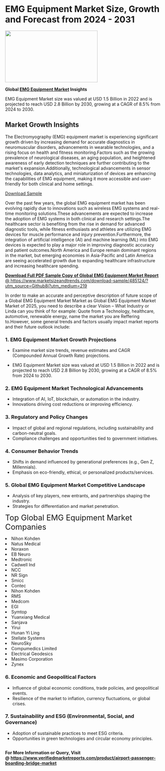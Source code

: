 <H1>EMG Equipment Market Size, Growth and Forecast from 2024 - 2031</H1><img class="aligncenter size-medium wp-image-584254" src="https://thirdeyenews.in/wp-content/uploads/2024/09/Global-Market-Research-300x168.jpeg" alt="" width="300" height="168" /><p><strong>Global&nbsp;<a href="https://www.marketsizeandtrends.com/download-sample/485124/?utm_source=Github8j?utm_medium=219">EMG Equipment Market</a> Insights</strong></p><p>EMG Equipment Market size was valued at USD 1.5 Billion in 2022 and is projected to reach USD 2.8 Billion by 2030, growing at a CAGR of 8.5% from 2024 to 2030.</p><p><h2>Market Growth Insights</h2> <p>The Electromyography (EMG) equipment market is experiencing significant growth driven by increasing demand for accurate diagnostics in neuromuscular disorders, advancements in wearable technologies, and a rising focus on health and fitness monitoring.Factors such as the growing prevalence of neurological diseases, an aging population, and heightened awareness of early detection techniques are further contributing to the market's expansion.Additionally, technological advancements in sensor technologies, data analytics, and miniaturization of devices are enhancing the capabilities of EMG equipment, making it more accessible and user-friendly for both clinical and home settings.</p> <p><a href="#">Download Sample</a></p> <p>Over the past few years, the global EMG equipment market has been evolving rapidly due to innovations such as wireless EMG systems and real-time monitoring solutions.These advancements are expected to increase the adoption of EMG systems in both clinical and research settings.The healthcare sector is benefiting from the rise in demand for advanced diagnostic tools, while fitness enthusiasts and athletes are utilizing EMG devices for muscle performance and injury prevention.Furthermore, the integration of artificial intelligence (AI) and machine learning (ML) into EMG devices is expected to play a major role in improving diagnostic accuracy and patient outcomes.North America and Europe remain dominant regions in the market, but emerging economies in Asia-Pacific and Latin America are seeing accelerated growth due to expanding healthcare infrastructure and increasing healthcare spending.</p> <p><a href="#"></p><p><span class=""><strong>Download Full PDF Sample Copy of Global EMG Equipment Market Report</strong> @ <a href="https://www.marketsizeandtrends.com/download-sample/485124/?utm_source=Github8j?utm_medium=219" target="_blank">https://www.marketsizeandtrends.com/download-sample/485124/?utm_source=Github8j?utm_medium=219</a></span></p><p>In order to make an accurate and perceptive description of future scope of a Global&nbsp;EMG Equipment Market Market as Global&nbsp;EMG Equipment Market Market of 2025, you need to describe a clear Vision &ndash; What Industry or Linda can you think of for example: Quote from a Technology, healthcare, automotive, renewable energy, name the market you are Reffering to.However, some general trends and factors usually impact market reports and their future outlook include:</p><h3>1.&nbsp;<strong>EMG Equipment Market Growth Projections</strong></h3><ul><li>Examine market size trends, revenue estimates and CAGR (Compounded Annual Growth Rate) projections.</li><li><p>EMG Equipment Market size was valued at USD 1.5 Billion in 2022 and is projected to reach USD 2.8 Billion by 2030, growing at a CAGR of 8.5% from 2024 to 2030.</p></li></ul><h3>2.&nbsp;<strong>EMG Equipment Market Technological Advancements</strong></h3><ul><li>Integration of AI, IoT, blockchain, or automation in the industry.</li><li>Innovations driving cost reductions or improving efficiency.</li></ul><h3>3.&nbsp;<strong>Regulatory and Policy Changes</strong></h3><ul><li>Impact of global and regional regulations, including sustainability and carbon-neutral goals.</li><li>Compliance challenges and opportunities tied to government initiatives.</li></ul><h3>4.&nbsp;<strong>Consumer Behavior Trends</strong></h3><ul><li>Shifts in demand influenced by generational preferences (e.g., Gen Z, Millennials).</li><li>Emphasis on eco-friendly, ethical, or personalized products/services.</li></ul><h3>5.&nbsp;<strong>Global EMG Equipment Market Competitive Landscape</strong></h3><ul><li>Analysis of key players, new entrants, and partnerships shaping the industry.</li><li>Strategies for differentiation and market penetration.</li></ul><p data-pm-slice="1 1 []"><span style="color: inherit; font-family: inherit; font-size: 25px;">Top Global EMG Equipment Market Companies</span></p><div class="" data-test-id=""><p><li>Nihon Kohden</li><li> Natus Medical</li><li> Noraxon</li><li> EB Neuro</li><li> Medtronic</li><li> Cadwell Ind</li><li> NCC</li><li> NR Sign</li><li> Smicc</li><li> Contec</li><li> Nihon Kohden</li><li> RMS</li><li> Medcom</li><li> EGI</li><li> Symtop</li><li> Yuanxiang Medical</li><li> Sanjava</li><li> Yirui</li><li> Hunan Yi Ling</li><li> Stellate Systems</li><li> NeuroSky</li><li> Compumedics Limited</li><li> Electrical Geodesics</li><li> Masimo Corporation</li><li> Zynex</li></p></div><h3>6.&nbsp;<strong>Economic and Geopolitical Factors</strong></h3><ul><li>Influence of global economic conditions, trade policies, and geopolitical events.</li><li>Resilience of the market to inflation, currency fluctuations, or global crises.</li></ul><h3>7.&nbsp;<strong>Sustainability and ESG (Environmental, Social, and Governance)</strong></h3><ul><li>Adoption of sustainable practices to meet ESG criteria.</li><li>Opportunities in green technologies and circular economy principles.</li></ul><h2><strong style="font-size: 14px;">For More Information or Query, Visit @&nbsp;</strong><a style="background-color: #ffffff; font-size: 14px;" href="https://www.marketsizeandtrends.com/report/emg-equipment-market/" target="_blank">https://www.verifiedmarketreports.com/product/airport-passenger-boarding-bridge-market</a></h2>